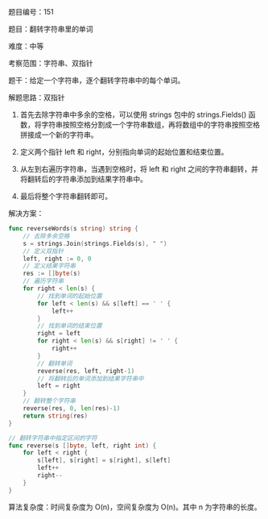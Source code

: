 题目编号：151

题目：翻转字符串里的单词

难度：中等

考察范围：字符串、双指针

题干：给定一个字符串，逐个翻转字符串中的每个单词。

解题思路：双指针

1. 首先去除字符串中多余的空格，可以使用 strings 包中的 strings.Fields() 函数，将字符串按照空格分割成一个字符串数组，再将数组中的字符串按照空格拼接成一个新的字符串。

2. 定义两个指针 left 和 right，分别指向单词的起始位置和结束位置。

3. 从左到右遍历字符串，当遇到空格时，将 left 和 right 之间的字符串翻转，并将翻转后的字符串添加到结果字符串中。

4. 最后将整个字符串翻转即可。

解决方案：

```go
func reverseWords(s string) string {
    // 去除多余空格
    s = strings.Join(strings.Fields(s), " ")
    // 定义双指针
    left, right := 0, 0
    // 定义结果字符串
    res := []byte(s)
    // 遍历字符串
    for right < len(s) {
        // 找到单词的起始位置
        for left < len(s) && s[left] == ' ' {
            left++
        }
        // 找到单词的结束位置
        right = left
        for right < len(s) && s[right] != ' ' {
            right++
        }
        // 翻转单词
        reverse(res, left, right-1)
        // 将翻转后的单词添加到结果字符串中
        left = right
    }
    // 翻转整个字符串
    reverse(res, 0, len(res)-1)
    return string(res)
}

// 翻转字符串中指定区间的字符
func reverse(s []byte, left, right int) {
    for left < right {
        s[left], s[right] = s[right], s[left]
        left++
        right--
    }
}
```

算法复杂度：时间复杂度为 O(n)，空间复杂度为 O(n)。其中 n 为字符串的长度。